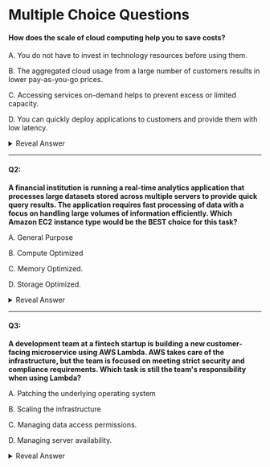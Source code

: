 # Multiple Choice Questions

#### How does the scale of cloud computing help you to save costs?
A. You do not have to invest in technology resources before using them. 

B. The aggregated cloud usage from a large number of customers results in lower pay-as-you-go prices. 

C. Accessing services on-demand helps to prevent excess or limited capacity. 

D. You can quickly deploy applications to customers and provide them with low latency.

<details>
  <summary>Reveal Answer</summary>
  B. The aggregated cloud usage from a large number of customers results in lower pay-as-you-go prices.
</details>

---

#### Q2:
**A financial institution is running a real-time analytics application that processes large datasets stored across multiple servers to provide quick query results. 
The application requires fast processing of data with a focus on handling large volumes of information efficiently.
Which Amazon EC2 instance type would be the BEST choice for this task?**

A. General Purpose

B. Compute Optimized

C. Memory Optimized.

D. Storage Optimized.

<details>
  <summary>Reveal Answer</summary>
  C. Memory Optimized.
</details>

---

#### Q3:
**A development team at a fintech startup is building a new customer-facing microservice using AWS Lambda. 
AWS takes care of the infrastructure, but the team is focused on meeting strict security and compliance requirements.
Which task is still the team's responsibility when using Lambda?**

A. Patching the underlying operating system

B. Scaling the infrastructure

C. Managing data access permissions.

D. Managing server availability.

<details>
  <summary>Reveal Answer</summary>
C. Managing data access permissions.
</details>


